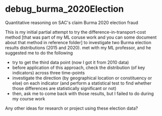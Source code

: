 # debug_burma_2020Election
Quantitative reasoning on SAC's claim Burma 2020 election fraud



This is my initial partial attempt to try the difference-in-transport-cost method [that was part of my ML coruse work and you can some document about that method in reference folder] to investigate two Burma election results distributions (2015 and 2020). met with my ML professor, and he suggested me to do the following

+ try to get the third data point (now I got it from 2010 data) 
+ before application of this approach, check the distribution (of key indicators) across three time-points 
+ investigate the direction (by geographical location or constituency or else) on each indicator (and perform a statistical test to find whether those differences are statistically significant or not) 
+ then, ask me to come back with those results, but I failed to do during my course work

Any other ideas for research or project using these election data? 



